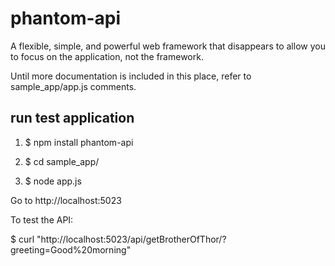 phantom-api
===========

A flexible, simple, and powerful web framework that disappears to allow you to focus on the application, not the framework.

Until more documentation is included in this place, refer to sample_app/app.js comments.

run test application
--------------------

1. $ npm install phantom-api

2. $ cd sample_app/

3. $ node app.js

Go to http://localhost:5023

To test the API:

$ curl "http://localhost:5023/api/getBrotherOfThor/?greeting=Good%20morning"




